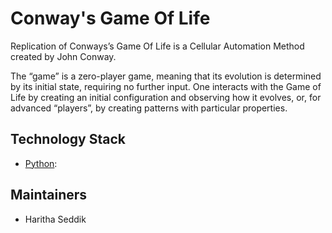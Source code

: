 # Conway's Game Of Life
Replication of Conways’s Game Of Life is a Cellular Automation Method created by John Conway.

The “game” is a zero-player game, meaning that its evolution is determined by its initial state, requiring no further input. 
One interacts with the Game of Life by creating an initial configuration and observing how it evolves, or, 
for advanced “players”, by creating patterns with particular properties.

## Technology Stack
- [Python](https://www.python.org/): 

## Maintainers
- Haritha Seddik


